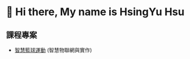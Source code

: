 # 👋 Hi there, My name is HsingYu Hsu

## 課程專案
* [智慧籃球運動](https://github.com/HsuHsingYu/Basketball_Scoring_Detection) (智慧物聯網與實作)

<!---
HsuHsingYu/HsuHsingYu is a ✨ special ✨ repository because its `README.md` (this file) appears on your GitHub profile.
You can click the Preview link to take a look at your changes.
--->
